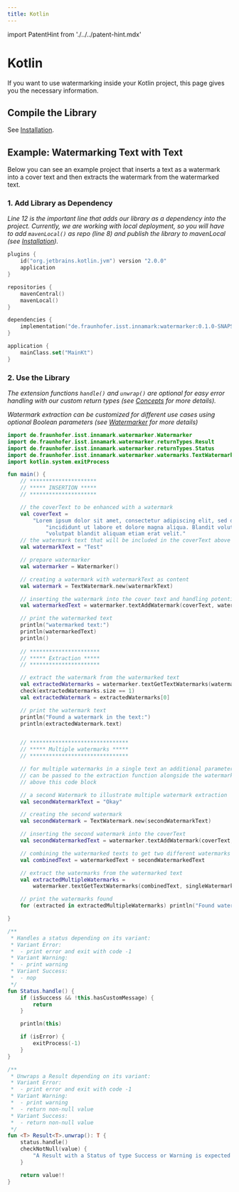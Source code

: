 ```yaml
---
title: Kotlin
---
```


<!--
 Copyright (c) 2024 Fraunhofer-Gesellschaft zur Förderung der angewandten Forschung e.V.

 This work is licensed under the Fraunhofer License (on the basis of the MIT license)
 that can be found in the LICENSE file.
-->

import PatentHint from './../../patent-hint.mdx'

<PatentHint components={props.components} />

# Kotlin
If you want to use watermarking inside your Kotlin project, this page gives you the necessary
information.

## Compile the Library
See [Installation](../installation).

## Example: Watermarking Text with Text
Below you can see an example project that inserts a text as a watermark into a cover text and then
extracts the watermark from the watermarked text.

### 1. Add Library as Dependency
*Line 12 is the important line that adds our library as a dependency into the project. Currently, we
are working with local deployment, so you will have to add `mavenLocal()` as repo (line 8) and
publish the library to mavenLocal (see [Installation](../installation)).*
```kt title="build.gradle.kts" showLineNumbers
plugins {
    id("org.jetbrains.kotlin.jvm") version "2.0.0"
    application
}

repositories {
    mavenCentral()
    mavenLocal()
}

dependencies {
    implementation("de.fraunhofer.isst.innamark:watermarker:0.1.0-SNAPSHOT")
}

application {
    mainClass.set("MainKt")
}
```

### 2. Use the Library
*The extension functions `handle()` and `unwrap()` are optional for easy error handling with our
custom return types (see [Concepts](../../../development/watermarker/concepts/#error-handling-1)
for more details).*

*Watermark extraction can be customized for different use cases using optional Boolean parameters
(see [Watermarker](../#extraction-customization) for more details)*

```kt title="src/main/kotlin/Main.kt" showLineNumbers
import de.fraunhofer.isst.innamark.watermarker.Watermarker
import de.fraunhofer.isst.innamark.watermarker.returnTypes.Result
import de.fraunhofer.isst.innamark.watermarker.returnTypes.Status
import de.fraunhofer.isst.innamark.watermarker.watermarks.TextWatermark
import kotlin.system.exitProcess

fun main() {
    // *********************
    // ***** INSERTION *****
    // *********************

    // the coverText to be enhanced with a watermark
    val coverText =
        "Lorem ipsum dolor sit amet, consectetur adipiscing elit, sed do eiusmod tempor " +
            "incididunt ut labore et dolore magna aliqua. Blandit volutpat maecenas " +
            "volutpat blandit aliquam etiam erat velit."
    // the watermark text that will be included in the coverText above
    val watermarkText = "Test"

    // prepare watermarker
    val watermarker = Watermarker()

    // creating a watermark with watermarkText as content
    val watermark = TextWatermark.new(watermarkText)

    // inserting the watermark into the cover text and handling potential errors and warnings
    val watermarkedText = watermarker.textAddWatermark(coverText, watermark).unwrap()

    // print the watermarked text
    println("watermarked text:")
    println(watermarkedText)
    println()
    
    // **********************
    // ***** Extraction *****
    // **********************

    // extract the watermark from the watermarked text
    val extractedWatermarks = watermarker.textGetTextWatermarks(watermarkedText).unwrap()
    check(extractedWatermarks.size == 1)
    val extractedWatermark = extractedWatermarks[0]

    // print the watermark text
    println("Found a watermark in the text:")
    println(extractedWatermark.text)


    // *******************************
    // ***** Multiple watermarks *****
    // *******************************

    // for multiple watermarks in a single text an additional parameter 'singleWatermark = false'
    // can be passed to the extraction function alongside the watermarked text, details are linked 
    // above this code block 

    // a second Watermark to illustrate multiple watermark extraction
    val secondWatermarkText = "Okay"

    // creating the second watermark
    val secondWatermark = TextWatermark.new(secondWatermarkText)

    // inserting the second watermark into the coverText
    val secondWatermarkedText = watermarker.textAddWatermark(coverText, secondWatermark).unwrap()

    // combining the watermarked texts to get two different watermarks in one Text
    val combinedText = watermarkedText + secondWatermarkedText

    // extract the watermarks from the watermarked text
    val extractedMultipleWatermarks =
        watermarker.textGetTextWatermarks(combinedText, singleWatermark = false).unwrap()

    // print the watermarks found
    for (extracted in extractedMultipleWatermarks) println("Found watermark: $extracted")

}

/**
 * Handles a status depending on its variant:
 * Variant Error:
 *  - print error and exit with code -1
 * Variant Warning:
 *  - print warning
 * Variant Success:
 *  - nop
 */
fun Status.handle() {
    if (isSuccess && !this.hasCustomMessage) {
        return
    }

    println(this)

    if (isError) {
        exitProcess(-1)
    }
}

/**
 * Unwraps a Result depending on its variant:
 * Variant Error:
 *  - print error and exit with code -1
 * Variant Warning:
 *  - print warning
 *  - return non-null value
 * Variant Success:
 *  - return non-null value
 */
fun <T> Result<T>.unwrap(): T {
    status.handle()
    checkNotNull(value) {
        "A Result with a Status of type Success or Warning is expected to have a value"
    }

    return value!!
}
```
